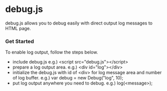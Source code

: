 # debug.js
debug.js allows you to debug easily with direct output log messages to HTML page.

### Get Started
  To enable log output, follow the steps below.
  * include debug.js e.g.) &lt;script src="debug.js"&gt;&lt;/script&gt;
  * prepare a log output area. e.g.)  &lt;div id="log"&gt;&lt;/div&gt;
  * initialize the debug.js with id of &lt;div&gt; for log message area and number of log buffer. e.g.) var debug = new Debug("log", 10);
  * put log output anywhere you need to debug. e.g.) log(&lt;message&gt;);
